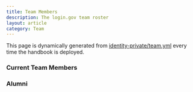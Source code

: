 ```yaml
---
title: Team Members
description: The login.gov team roster
layout: article
category: Team
---
```


This page is dynamically generated from [identity-private/team.yml][team-yml]
every time the handbook is deployed.

[team-yml]: https://github.com/18F/identity-private/blob/main/team/team.yml

<div id="error-container"></div>

### Current Team Members

<div id="team-container"></div>

### Alumni

<div id="alumni-container"></div>

<script type="module">
import { loadTeam } from '{{ "/assets/build/team.js" | prepend: site.baseurl }}';

loadTeam();
</script>

